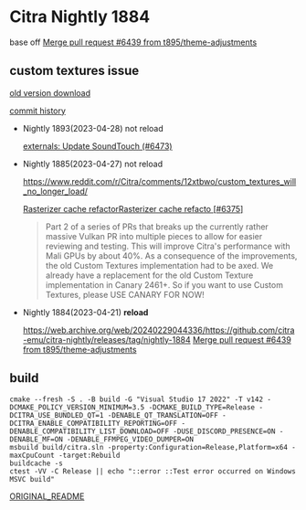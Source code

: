 # Citra Nightly 1884

base off [Merge pull request #6439 from t895/theme-adjustments](9414db4f65ac777dbfdf54421681a230f9c3bd43)

## custom textures issue

[old version download](https://citra.en.uptodown.com/windows/versions)

[commit history](https://github.com/Evilmass/citra-nightly/commits/master/?since=2023-04-21&until=2023-04-28)

- Nightly 1893(2023-04-28) not reload

    [externals: Update SoundTouch (#6473)](9bd8c9290bd4bc32bc1fd3dc1dea8674ebbc1d8c)

- Nightly 1885(2023-04-27) not reload

    https://www.reddit.com/r/Citra/comments/12xtbwo/custom_textures_will_no_longer_load/

    [Rasterizer cache refactorRasterizer cache refacto [#6375]](26d6f9d1c695a9bb51b6a12aba8a4194fccf4752)
    > Part 2 of a series of PRs that breaks up the currently rather massive Vulkan PR into multiple pieces to allow for easier reviewing and testing.
    > This will improve Citra's performance with Mali GPUs by about 40%.
    > As a consequence of the improvements, the old Custom Textures implementation had to be axed. We already have a replacement for the old Custom Texture implementation in Canary 2461+. So if you want to use Custom Textures, please USE CANARY FOR NOW!

- Nightly 1884(2023-04-21) **reload**

    https://web.archive.org/web/20240229044336/https://github.com/citra-emu/citra-nightly/releases/tag/nightly-1884
    [Merge pull request #6439 from t895/theme-adjustments](9414db4f65ac777dbfdf54421681a230f9c3bd43)


## build

```shell
cmake --fresh -S . -B build -G "Visual Studio 17 2022" -T v142 -DCMAKE_POLICY_VERSION_MINIMUM=3.5 -DCMAKE_BUILD_TYPE=Release -DCITRA_USE_BUNDLED_QT=1 -DENABLE_QT_TRANSLATION=OFF -DCITRA_ENABLE_COMPATIBILITY_REPORTING=OFF -DENABLE_COMPATIBILITY_LIST_DOWNLOAD=OFF -DUSE_DISCORD_PRESENCE=ON -DENABLE_MF=ON -DENABLE_FFMPEG_VIDEO_DUMPER=ON
msbuild build/citra.sln -property:Configuration=Release,Platform=x64 -maxCpuCount -target:Rebuild
buildcache -s
ctest -VV -C Release || echo "::error ::Test error occurred on Windows MSVC build"
```

[ORIGINAL_README](./ORIGINAL_README.md)